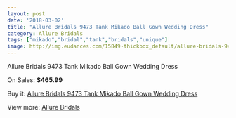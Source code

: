```yaml
---
layout: post
date: '2018-03-02'
title: "Allure Bridals 9473 Tank Mikado Ball Gown Wedding Dress"
category: Allure Bridals
tags: ["mikado","bridal","tank","bridals","unique"]
image: http://img.eudances.com/15849-thickbox_default/allure-bridals-9473-tank-mikado-ball-gown-wedding-dress.jpg
---
```

Allure Bridals 9473 Tank Mikado Ball Gown Wedding Dress

On Sales: **$465.99**
<a href="https://www.eudances.com/en/allure-bridals/4669-allure-bridals-9473-tank-mikado-ball-gown-wedding-dress.html"><amp-img layout="responsive" width="600" height="600" src="//img.eudances.com/15849-thickbox_default/allure-bridals-9473-tank-mikado-ball-gown-wedding-dress.jpg" alt="Allure Bridals 9473 Tank Mikado Ball Gown Wedding Dress 0" /></a>
<a href="https://www.eudances.com/en/allure-bridals/4669-allure-bridals-9473-tank-mikado-ball-gown-wedding-dress.html"><amp-img layout="responsive" width="600" height="600" src="//img.eudances.com/15851-thickbox_default/allure-bridals-9473-tank-mikado-ball-gown-wedding-dress.jpg" alt="Allure Bridals 9473 Tank Mikado Ball Gown Wedding Dress 1" /></a>
<a href="https://www.eudances.com/en/allure-bridals/4669-allure-bridals-9473-tank-mikado-ball-gown-wedding-dress.html"><amp-img layout="responsive" width="600" height="600" src="//img.eudances.com/15850-thickbox_default/allure-bridals-9473-tank-mikado-ball-gown-wedding-dress.jpg" alt="Allure Bridals 9473 Tank Mikado Ball Gown Wedding Dress 2" /></a>

Buy it: [Allure Bridals 9473 Tank Mikado Ball Gown Wedding Dress](https://www.eudances.com/en/allure-bridals/4669-allure-bridals-9473-tank-mikado-ball-gown-wedding-dress.html "Allure Bridals 9473 Tank Mikado Ball Gown Wedding Dress")

View more: [Allure Bridals](https://www.eudances.com/en/2-allure-bridals "Allure Bridals")
